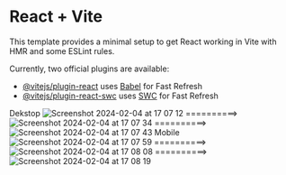 # React + Vite

This template provides a minimal setup to get React working in Vite with HMR and some ESLint rules.

Currently, two official plugins are available:

- [@vitejs/plugin-react](https://github.com/vitejs/vite-plugin-react/blob/main/packages/plugin-react/README.md) uses [Babel](https://babeljs.io/) for Fast Refresh
- [@vitejs/plugin-react-swc](https://github.com/vitejs/vite-plugin-react-swc) uses [SWC](https://swc.rs/) for Fast Refresh

Dekstop
![Screenshot 2024-02-04 at 17 07 12](https://github.com/irfannurzaman/bvk/assets/52403294/70f240b1-f2f2-4bf4-8481-79237d6d2453)
==========>
![Screenshot 2024-02-04 at 17 07 34](https://github.com/irfannurzaman/bvk/assets/52403294/7c00c1d7-a93e-4157-ab0d-ea0f84169d9e)
==========>
![Screenshot 2024-02-04 at 17 07 43](https://github.com/irfannurzaman/bvk/assets/52403294/4f87ba14-7589-4549-a805-39da567d65c2)
Mobile
![Screenshot 2024-02-04 at 17 07 59](https://github.com/irfannurzaman/bvk/assets/52403294/677434e5-fa96-4eb8-8e70-b663aaf89b36)
==========>
![Screenshot 2024-02-04 at 17 08 08](https://github.com/irfannurzaman/bvk/assets/52403294/359ccc58-2e82-407d-845d-0fe56bbf2f36)
==========>
![Screenshot 2024-02-04 at 17 08 19](https://github.com/irfannurzaman/bvk/assets/52403294/c0c1a70b-039c-41b5-8e89-14d4103e830e)
